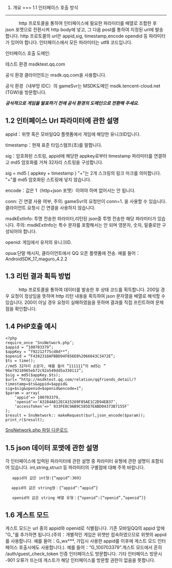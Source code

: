 ﻿1. 개요
===
1.1 인터페이스 호출 방식
---
　　　http 프로토콜을 통하여 인터페이스에 필요한 파라미터를 배열로 조합한 후 json 포맷으로 전환시켜 http body에 넣고, 그 다음 post를 통하여 지정된 url에 발송합니다. http 프로토콜의 url은 appid,sig, timestamp,encode opendid 등 파라미터가 있어야 합니다. 인터페이스에서 모든 파라미터는 utf8 코드입니다.

인터페이스 호출 도메인:

테스트 환경 msdktest.qq.com 

공식 환경 클라이언트는 msdk.qq.com을 사용합니다.

공식 환경（내부망 IDC）의 gameSvr는 MSDK도메인 msdk.tencent-cloud.net (TGW)을 방문합니다. 


***공식적으로 게임을 발표하기 전에 공식 환경의 도메인으로 전환해 주세요.***

1.2 인터페이스 Url 파라미터에 관한 설명
---
appid：위챗 혹은 모바일QQ 플랫폼에서 게임에 해당한 유니크ID입니다.

timestamp：현재 표준 타임스탬프(초)를 말합니다.

sig：암호화된 스트링, appid에 해당한 appkey로부터 timestamp 파라미터를 연결하고 md5 암호화를 거쳐 32자리 스트링을 구성합니다.

sig =  md5 ( appkey + timestamp ) "+"는 2개 스크링의 링크 마크를 의미합니다. "+"를 md5 암호화된 스트링에 넣지 않습니다.

encode：값은 1（http+json 포맷）이여야 하며 없어서는 안 됩니다.

conn: 긴 연결 사용 여부, 주의: gameSvr의 요청만이 conn=1. 을 사용할 수 있습니다. 클라이언트 요청시 긴 연결을 사용하지 않습니다.

msdkExtInfo: 투명 전송한 파라미터,리턴된 json중 투명 전송한 해당 파라미터가 있습니다. 주의: msdkExtInfo는 특수 문자를 포함해서는 안 되며 영문자, 숫자, 밑줄로만 구성되어야 합니다.

openid: 게임에서 유저의 유니크ID.

opua:단말 메시지, 클라이언트에서 QQ 오픈 플랫폼에 전송. 예를 들어：AndroidSDK_17_maguro_4.2.2

1.3 리턴 결과 획득 방법
---
　　　http 프로토콜을 통하여 데이터를 발송한 후 상태 코드를 획득합니다. 200일 경우 요청이 정상임을 뜻하며 http 리턴 내용을 획득하여 json 문자열을 배열로 해석할 수 있습니다. 200이 아닐 경우 요청이 실패하였음을 뜻하며 결과를 직접 프린트하여 문제점을 확인합니다.

1.4 PHP호출 예시
---
	<?php
	require_once ‘SnsNetwork.php’;
	$appid = “100703379”;
	$appKey = ”f92212f75cd8d**”;
	$openid = “F4382318AFBBD94F856E8%2066043C3472E”;
	$ts = time();
	//md5 32자리 소문자, 예를 들어 ”111111”의 md5는 ” 96e79218965eb72c92a549dd5a330112”;
	$sig = md5($appKey.$ts);
	$url= “http://msdktest.qq.com/relation/qqfriends_detail/?timestamp=$ts&appid=$appid&
	sig=$sig&openid=$openid&encode=1”;
	$param = array(
		‘appid’=> 100703379,
		‘openid’=>’A3284A812ECA15269F85AE1C2D94EB37’,
		‘accessToken’=>’ 933FE8C9AB9C585D7EABD04373B7155F’
	);
	$result = SnsNetwork:: makeRequest($url,json_encode($param));
	print_r($result);


<a href="SnsNetwork.php.txt" target="_blank">SnsNetwork.php 파일 다운로드</a>

1.5 json 데이터 포맷에 관한 설명
---
각 인터페이스에 입력된 파라미터에 관한 설명 중 파라미터 유형에 관한 설명이 포함되어 있습니다. int,string,struct 등 파라미터의 구별점에 대해 주목 바랍니다.
   
	   appid의 값은 int형:{“appid”:369}
	
	　 appid의 값은 string형：{“appid”:”appid”}
	   
       openid의 값은 string 배열 유형：{“openid”:[“openid”,”openid”]}

1.6 게스트 모드
---
게스트 모드는 url 중의 appid와 openid로 식별됩니다. 기존 모바일QQ의 appid 앞에 ”G_”를 추가하면 됩니다.(주의：개별적인 게임은 위챗만 접속하였으므로 위챗의 appid를 사용합니다. 예를 들어：G_wx***, 가입시 사용한 appid를 이후에 게스트 모드 인터페이스 호출시에도 사용합니다.). 예를 들어：“G_100703379”.게스트 모드에서 흔히 /auth/guest_check_token 인증 인터페이스도 방문합니다. 기타 인터페이스 방문시 -901 오류가 뜨는데 게스트가 해당 인터페이스를 방문할 권한이 없음을 뜻합니다.
